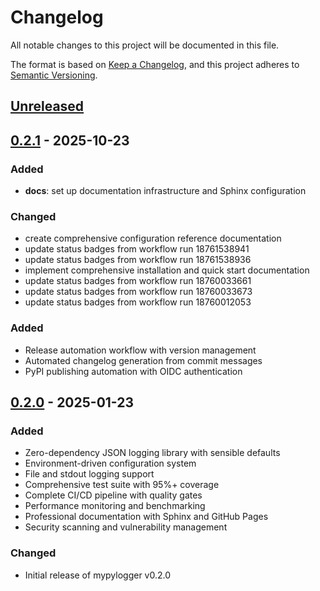 # Changelog

All notable changes to this project will be documented in this file.

The format is based on [Keep a Changelog](https://keepachangelog.com/en/1.0.0/),
and this project adheres to [Semantic Versioning](https://semver.org/spec/v2.0.0.html).

## [Unreleased]

## [0.2.1] - 2025-10-23

### Added

- **docs**: set up documentation infrastructure and Sphinx configuration

### Changed

- create comprehensive configuration reference documentation
- update status badges from workflow run 18761538941
- update status badges from workflow run 18761538936
- implement comprehensive installation and quick start documentation
- update status badges from workflow run 18760033661
- update status badges from workflow run 18760033673
- update status badges from workflow run 18760012053

### Added
- Release automation workflow with version management
- Automated changelog generation from commit messages
- PyPI publishing automation with OIDC authentication

## [0.2.0] - 2025-01-23

### Added
- Zero-dependency JSON logging library with sensible defaults
- Environment-driven configuration system
- File and stdout logging support
- Comprehensive test suite with 95%+ coverage
- Complete CI/CD pipeline with quality gates
- Performance monitoring and benchmarking
- Professional documentation with Sphinx and GitHub Pages
- Security scanning and vulnerability management

### Changed
- Initial release of mypylogger v0.2.0

[Unreleased]: https://github.com/username/mypylogger/compare/v0.2.1...HEAD
[0.2.1]: https://github.com/username/mypylogger/releases/tag/v0.2.1
[0.2.0]: https://github.com/username/mypylogger/releases/tag/v0.2.0